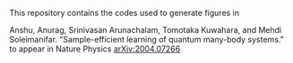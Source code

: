 This repository contains the codes used to generate figures in   

Anshu, Anurag, Srinivasan Arunachalam, Tomotaka Kuwahara, and Mehdi Soleimanifar. "Sample-efficient learning of quantum many-body systems." to appear in Nature Physics [arXiv:2004.07266](https://arxiv.org/abs/2004.07266) 
